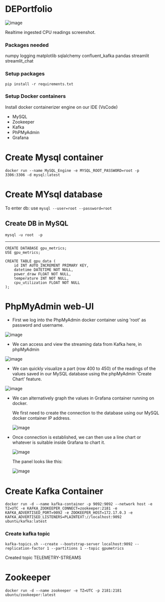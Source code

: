 # DEPortfolio

![image](https://github.com/BonUzo29/Data_Engineering_Project_Phase-2/assets/131703145/6956d48b-d41d-4b5c-a305-a626ffb6a7b3)

Realtime ingested CPU readings screenshot.



### Packages needed
numpy
logging
matplotlib
sqlalchemy
confluent_kafka
pandas
streamlit
streamlit_chat

### Setup packages
    pip install -r requirements.txt

### Setup Docker containers

Install docker containerizer engine on our IDE (VsCode)

- MySQL
- Zookeeper
- Kafka
- PhPMyAdmin
- Grafana

# Create Mysql container
    docker run --name MySQL_Engine -e MYSQL_ROOT_PASSWORD=root -p 3306:3306 -d mysql:latest


# Create MYsql database

To enter db: use `mysql --user=root --password=root`

## Create DB in MySQL
    mysql -u root  -p

--------

    CREATE DATABASE gpu_metrics;
    USE gpu_metrics;

    CREATE TABLE gpu_data (
        id INT AUTO_INCREMENT PRIMARY KEY,
        datetime DATETIME NOT NULL,
        power_draw FLOAT NOT NULL,
        temperature INT NOT NULL,
        cpu_utilization FLOAT NOT NULL
    );

# PhpMyAdmin web-UI

- First we log into the PhpMyAdmin docker container using 'root' as password and username.
  
![image](https://github.com/BonUzo29/Data_Engineering_Project_Phase-2/assets/131703145/908f469d-4d3f-4cd2-a783-f7a1f52a4796)

- We can access and view the streaming data from Kafka here, in phpMyAdmin
  
![image](https://github.com/BonUzo29/Data_Engineering_Project_Phase-2/assets/131703145/d2f6173c-8f0d-498f-b343-867cb0c9a643)

- We can quickly visualize a part (row 400 to 450) of the readings of the values saved in our MySQL database using the phpMyAdmin 'Create Chart' feature.

![image](https://github.com/BonUzo29/Data_Engineering_Project_Phase-2/assets/131703145/37c2d409-3256-453b-b39d-549525da3246)

- We can alternatively graph the values in Grafana container running on docker.
    
  We first need to create the connection to the database using our MySQL docker container IP address.
  
  ![image](https://github.com/BonUzo29/Data_Engineering_Project_Phase-2/assets/131703145/07455eb7-1e33-4602-870b-3210aa5e08bb)

- Once connection is established, we can then use a line chart or whatever is suitable inside Grafana to chart it.

  ![image](https://github.com/BonUzo29/Data_Engineering_Project_Phase-2/assets/131703145/1bd5deba-6685-40b8-826e-5fd7987ccd01)

  The panel looks like this:

  ![image](https://github.com/BonUzo29/Data_Engineering_Project_Phase-2/assets/131703145/178dcabd-48da-45e0-81c2-30092f0e6abf)






# Create Kafka Container
    docker run -d --name kafka-container -p 9092:9092 --network host -e TZ=UTC -e KAFKA_ZOOKEEPER_CONNECT=zookeeper:2181 -e KAFKA_ADVERTISED_PORT=9092 -e ZOOKEEPER_HOST=172.17.0.3 -e KAFKA_ADVERTISED_LISTENERS=PLAINTEXT://localhost:9092 ubuntu/kafka:latest

### Create kafka topic
    kafka-topics.sh --create --bootstrap-server localhost:9092 --replication-factor 1 --partitions 1 --topic gpumetrics
Created topic TELEMETRY-STREAMS

# Zookeeper
    docker run -d --name zookeeper -e TZ=UTC -p 2181:2181 ubuntu/zookeeper:latest


